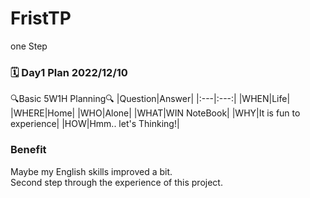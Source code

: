 # FristTP
one Step

### 🗓️ Day1 Plan 2022/12/10
🔍Basic 5W1H Planning🔍
|Question|Answer|
|:---|:---:|
|WHEN|Life|
|WHERE|Home|
|WHO|Alone|
|WHAT|WIN NoteBook|
|WHY|It is fun to experience|
|HOW|Hmm.. let's Thinking!|

### Benefit
Maybe my English skills improved a bit.
<br>
Second step through the experience of this project.
